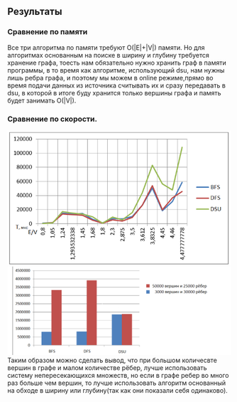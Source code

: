 ﻿## Результаты

### Сравнение по памяти
Все три алгоритма по памяти требуют O(|E|+|V|) памяти. Но для алгоритмах основанным на поиске в ширину и глубину требуется хранение графа, тоесть нам обязательно нужно хранить граф в памяти программы, в то время как алгоритме, использующий dsu, нам нужны лишь ребра графа, и поэтому мы можем в online режиме,прямо во время подачи данных из источника считывать их и сразу передавать в dsu, в которой в итоге буду хранится только вершины графа и память будет занимать O(|V|).
### Сравнение по скорости.
![График зависимости работы алгоритмов от соотношения ребер и вершин в графе.](./img/st.png)
![Превосходство DSU в сильноразреженных графов ](./img/st2.png)
Таким образом можно сделать вывод, что при большом количесвте вершин в графе и малом количестве рёбер, лучше использовать систему непересекающихся множеств, но если в графе ребер во много раз больше чем вершин, то лучше использовать алгоритм основанный на обходе в ширину или глубину(так как они показали себя одинаково).
